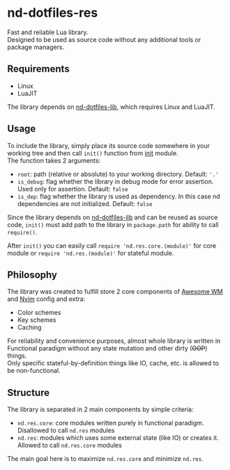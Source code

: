 # nd-dotfiles-res

Fast and reliable Lua library.  
Designed to be used as source code without any additional tools or package managers.

## Requirements

- Linux
- LuaJIT

The library depends on [nd-dotfiles-lib](https://github.com/GermanOdilov/nd-dotfiles-lib), which requires Linux and LuaJIT.

## Usage

To include the library, simply place its source code somewhere in your working tree and then call `init()` function from [init](src/init.lua) module.  
The function takes 2 arguments:
- `root`: path (relative or absolute) to your working directory. Default: `'.'`
- `is_debug`: flag whether the library in debug mode for error assertion. Used only for assertion. Default: `false`
- `is_dep`: flag whether the library is used as dependency. In this case nd dependencies are not initialized. Default: `false`

Since the library depends on [nd-dotfiles-lib](https://github.com/GermanOdilov/nd-dotfiles-lib) and can be reused as source code, `init()` must add path to the library in `package.path` for ability to call `require()`.  

After `init()` you can easily call `require 'nd.res.core.(module)'` for core module or `require 'nd.res.(module)'` for stateful module.

## Philosophy

The library was created to fulfill store 2 core components of [Awesome WM](https://github.com/GermanOdilov/nd-dotfiles-awesome) and [Nvim](https://github.com/GermanOdilov/nd-dotfiles-nvim) config and extra:
- Color schemes
- Key schemes
- Caching

For reliability and convenience purposes, almost whole library is written in Functional paradigm without any state mutation and other dirty (~~OOP~~) things.  
Only specific stateful-by-definition things like IO, cache, etc. is allowed to be non-functional.

## Structure

The library is separated in 2 main components by simple criteria:

- `nd.res.core`: core modules written purely in functional paradigm. Disallowed to call `nd.res` modules
- `nd.res`: modules which uses some external state (like IO) or creates it. Allowed to call `nd.res.core` modules

The main goal here is to maximize `nd.res.core` and minimize `nd.res`.

